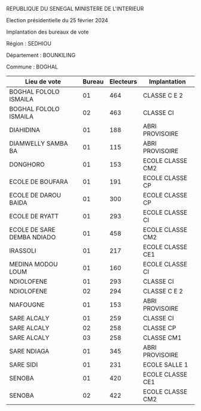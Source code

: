 REPUBLIQUE DU SENEGAL MINISTERE DE L'INTERIEUR

Election présidentielle du 25 février 2024

Implantation des bureaux de vote

Région : SEDHIOU

Département : BOUNKILING

Commune : BOGHAL

| Lieu de vote | Bureau | Electeurs | Implantation |
| - | - | - | - |
| BOGHAL FOLOLO ISMAILA | 01 | 464 | CLASSE C E 2 |
| BOGHAL FOLOLO ISMAILA | 02 | 463 | CLASSE CI |
| DIAHIDINA | 01 | 188 | ABRI PROVISOIRE |
| DIAMWELLY SAMBA BA | 01 | 115 | ABRI PROVISOIRE |
| DONGHORO | 01 | 153 | ECOLE CLASSE CM2 |
| ECOLE DE BOUFARA | 01 | 191 | ECOLE CLASSE CP |
| ECOLE DE DAROU BAIDA | 01 | 300 | ECOLE CLASSE CP |
| ECOLE DE RYATT | 01 | 293 | ECOLE CLASSE CI |
| ECOLE DE SARE DEMBA NDIADO | 01 | 458 | ECOLE CLASSE CM2 |
| IRASSOLI | 01 | 217 | ECOLE CLASSE CE1 |
| MEDINA MODOU LOUM | 01 | 160 | ECOLE CLASSE CI |
| NDIOLOFENE | 01 | 293 | CLASSE CI |
| NDIOLOFENE | 02 | 294 | CLASSE C E 2 |
| NIAFOUGNE | 01 | 153 | ABRI PROVISOIRE |
| SARE ALCALY | 01 | 259 | CLASSE CI |
| SARE ALCALY | 02 | 258 | CLASSE CP |
| SARE ALCALY | 03 | 258 | CLASSE CM1 |
| SARE NDIAGA | 01 | 345 | ABRI PROVISOIRE |
| SARE SIDI | 01 | 231 | ECOLE SALLE 1 |
| SENOBA | 01 | 420 | ECOLE CLASSE CE1 |
| SENOBA | 02 | 422 | ECOLE CLASSE CM2 |

<!-- PageNumber="1/14" -->
